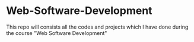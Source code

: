 # Web-Software-Development
This repo will consists all the codes and projects which I have done during the course "Web Software Development"

